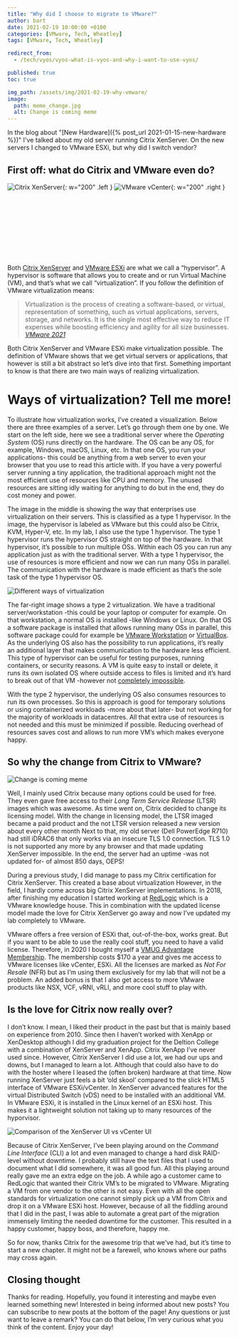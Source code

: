 ```yaml
---
title: "Why did I choose to migrate to VMware?"
author: bart
date: 2021-02-19 10:00:00 +0100
categories: [VMware, Tech, Wheatley]
tags: [VMware, Tech, Wheatley]

redirect_from:
  - /tech/vyos/vyos-what-is-vyos-and-why-i-want-to-use-vyos/

published: true
toc: true

img_path: /assets/img/2021-02-19-why-vmware/
image:
  path: meme_change.jpg
  alt: Change is coming meme
---
```


In the blog about "[New Hardware]({% post_url 2021-01-15-new-hardware %})" I've talked about my old server running Citrix XenServer. On the new servers I changed to VMware ESXi, but why did I switch vendor?

## First off: what do Citrix and VMware even do?

![Citrix XenServer](Citrix_icon.png){: w="200" .left }
![VMware vCenter](vCenter.png){: w="200" .right }

<br /><br /><br /><br /><br /><br /><br /><br />

Both [Citrix XenServer](https://www.citrix.com/en-gb/downloads/citrix-hypervisor/) and [VMware ESXi](https://www.vmware.com/products/esxi-and-esx.html) are what we call a “hypervisor”. A hypervisor is software that allows you to create and or run Virtual Machine (VM), and that’s what we call “virtualization”. If you follow the definition of VMware virtualization means:

> Virtualization is the process of creating a software-based, or virtual, representation of something, such as virtual applications, servers, storage, and networks. It is the single most effective way to reduce IT expenses while boosting efficiency and agility for all size businesses. _[VMware 2021](https://www.vmware.com/nl/solutions/virtualization.html)_

Both Citrix XenServer and VMware ESXi make virtualization possible. The definition of VMware shows that we get virtual servers or applications, that however is still a bit abstract so let’s dive into that first. Something important to know is that there are two main ways of realizing virtualization.

# Ways of virtualization? Tell me more!

To illustrate how virtualization works, I’ve created a visualization. Below there are three examples of a server. Let’s go through them one by one. We start on the left side, here we see a traditional server where the *Operating System* (OS) runs directly on the hardware. The OS can be any OS, for example, Windows, macOS, Linux, etc. In that one OS, you run your applications- this could be anything from a web server to even your browser that you use to read this article with. If you have a very powerful server running a tiny application, the traditional approach might not the most efficient use of resources like CPU and memory. The unused resources are sitting idly waiting for anything to do but in the end, they do cost money and power.

The image in the middle is showing the way that enterprises use virtualization on their servers. This is classified as a type 1 hypervisor. In the image, the hypervisor is labeled as VMware but this could also be Citrix, KVM, Hyper-V, etc. In my lab, I also use the type 1 hypervisor. The type 1 hypervisor runs the hypervisor OS straight on top of the hardware. In that hypervisor, it’s possible to run multiple OSs. Within each OS you can run any application just as with the traditional server. With a type 1 hypervisor, the use of resources is more efficient and now we can run many OSs in parallel. The communication with the hardware is made efficient as that’s the sole task of the type 1 hypervisor OS.

![Different ways of virtualization](virtualization.png)

The far-right image shows a type 2 virtualization. We have a traditional server/workstation -this could be your laptop or computer for example. On that workstation, a normal OS is installed -like Windows or Linux. On that OS a software package is installed that allows running many OSs in parallel, this software package could for example be [VMware Workstation](https://www.vmware.com/products/workstation-pro.html) or [VirtualBox](https://www.virtualbox.org/). As the underlying OS also has the possibility to run applications, it’s really an additional layer that makes communication to the hardware less efficient. This type of hypervisor can be useful for testing purposes, running containers, or security reasons. A VM is quite easy to install or delete, it runs its own isolated OS where outside access to files is limited and it’s hard to break out of that VM -however not [completely impossible](https://en.wikipedia.org/wiki/Virtual_machine_escape).

With the type 2 hypervisor, the underlying OS also consumes resources to run its own processes. So this is approach is good for temporary solutions or using containerized workloads -more about that later- but not working for the majority of workloads in datacentres. All that extra use of resources is not needed and this must be minimized if possible. Reducing overhead of resources saves cost and allows to run more VM’s which makes everyone happy.

## So why the change from Citrix to VMware?

![Change is coming meme](meme_change.jpg)

Well, I mainly used Citrix because many options could be used for free. They even gave free access to their *Long Term Service Release* (LTSR) images which was awesome. As time went on, Citrix decided to change its licensing model. With the change in licensing model, the LTSR imaged became a paid product and the not LTSR version released a new version about every other month Next to that, my old server (Dell PowerEdge R710) had still iDRAC6 that only works via an insecure TLS 1.0 connection. TLS 1.0 is not supported any more by any browser and that made updating XenServer impossible. In the end, the server had an uptime -was not updated for- of almost 850 days, OEPS!

During a previous study, I did manage to pass my Citrix certification for Citrix XenServer. This created a base about virtualization However, in the field, I hardly come across big Citrix XenServer implementations. In 2018, after finishing my education I started working at [RedLogic](https://redlogic.nl/) which is a VMware knowledge house. This in combination with the updated license model made the love for Citrix XenServer go away and now I’ve updated my lab completely to VMware.

VMware offers a free version of ESXi that, out-of-the-box, works great. But if you want to be able to use the really cool stuff, you need to have a valid license. Therefore, in 2020 I bought myself a [VMUG Advantage Membership](https://www.vmug.com/membership/vmug-advantage-membership). The membership costs $170 a year and gives me access to VMware licenses like vCenter, ESXi. All the licenses are marked as *Not For Resale* (NFR) but as I’m using them exclusively for my lab that will not be a problem. An added bonus is that I also get access to more VMware products like NSX, VCF, vRNI, vRLI, and more cool stuff to play with.

## Is the love for Citrix now really over?

I don’t know. I mean, I liked their product in the past but that is mainly based on experience from 2010. Since then I haven’t worked with XenApp or XenDesktop although I did my graduation project for the Deltion College with a combination of XenServer and XenApp. Citrix XenApp I’ve never used since. However, Citrix XenServer I did use a lot, we had our ups and downs, but I managed to learn a lot. Although that could also have to do with the hoster where I leased the (often broken) hardware at that time. Now running XenServer just feels a bit ‘old skool’ compared to the slick HTML5 interface of VMware ESXi/vCenter. In XenServer advanced features for the virtual Distributed Switch (vDS) need to be installed with an additional VM. In VMware ESXi, it is installed in the Linux kernel of an ESXi host. This makes it a lightweight solution not taking up to many resources of the hyporvisor.

![Comparison of the XenServer UI vs vCenter UI](XenServer_vs_vCenter.png)

Because of Citrix XenServer, I’ve been playing around on the *Command Line Interface* (CLI) a lot and even managed to change a hard disk RAID-level without downtime. I probably still have the text files that I used to document what I did somewhere, it was all good fun. All this playing around really gave me an extra edge on the job. A while ago a customer came to RedLogic that wanted their Citrix VM’s to be migrated to VMware. Migrating a VM from one vendor to the other is not easy. Even with all the open standards for virtualization one cannot simply pick up a VM from Citrix and drop it on a VMware ESXi host. However, because of all the fiddling around that I did in the past, I was able to automate a great part of the migration immensely limiting the needed downtime for the customer. This resulted in a happy customer, happy boss, and therefore, happy me.

So for now, thanks Citrix for the awesome trip that we’ve had, but it’s time to start a new chapter. It might not be a farewell, who knows where our paths may cross again.

## Closing thought
Thanks for reading. Hopefully, you found it interesting and maybe even learned something new! Interested in being informed about new posts? You can subscribe to new posts at the bottom of the page! Any questions or just want to leave a remark? You can do that below, I’m very curious what you think of the content. Enjoy your day!